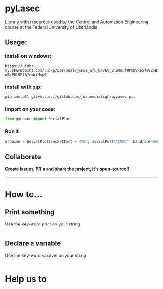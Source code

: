 # pyLasec
Library with resources used by the Control and Automation Engineering course at the Federal University of Uberlândia

## Usage:
### install on windows:
```shell
https://ufubr-my.sharepoint.com/:u:/g/personal/josue_ufu_br/EV_ZhBKmufRPmbVKE5f6VZoB1sw2QWh4JJw-nBxPO18EfA?e=WtMmp0
```
### install with pip:
```shell
pip install git+https://github.com/josuemoraisgh/pyLasec.git
```
### Import on your code:
```python
from pyLasec import SerialPlot
```
### Run it
```python
arduino = SerialPlot(socketPort = 4466, serialPort="COM7", baudrate=9600, bytesize=8, parity=0, stopbits=1, maxSizeWin=9000, timeStep=0.001)
```

## Collaborate
#### Create issues, PR's and share the project, it's open-source!!

___
# How to...
## Print something
Use the key-word print on your string
```python
```
## Declare a variable
Use the key-word variável on your string
```python
```

# Help us to 

